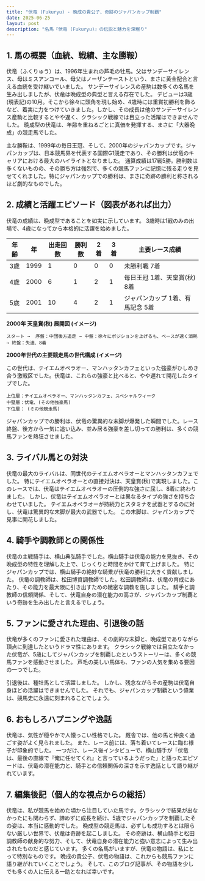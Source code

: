 ```yaml
---
title: "伏竜 (Fukuryu) - 晩成の貴公子、奇跡のジャパンカップ制覇"
date: 2025-06-25
layout: post
description: "名馬『伏竜 (Fukuryu)』の伝説と魅力を深堀り"
---
```


## 1. 馬の概要（血統、戦績、主な勝鞍）

伏竜（ふくりゅう）は、1996年生まれの芦毛の牡馬。父はサンデーサイレンス、母はミスアンコール、母父はノーザンテーストという、まさに黄金配合と言える血統を受け継いでいました。  サンデーサイレンスの産駒は数多くの名馬を生み出しましたが、伏竜は晩成型の典型と言える存在でした。  デビューは3歳(現表記)の10月。そこから徐々に頭角を現し始め、4歳時には重賞初勝利を飾るなど、着実に力をつけていきました。しかし、その成長は他のサンデーサイレンス産駒と比較するとやや遅く、クラシック戦線では目立った活躍はできませんでした。  晩成型の伏竜は、年齢を重ねるごとに真価を発揮する、まさに「大器晩成」の競走馬でした。

主な勝鞍は、1999年の毎日王冠、そして、2000年のジャパンカップです。ジャパンカップは、日本競馬界を代表する国際G1競走であり、その勝利は伏竜のキャリアにおける最大のハイライトとなりました。  通算成績は17戦5勝。勝利数は多くないものの、その勝ち方は強烈で、多くの競馬ファンに記憶に残る走りを見せてくれました。特にジャパンカップでの勝利は、まさに奇跡の勝利と称されるほど劇的なものでした。


## 2. 成績と活躍エピソード（図表があれば出力）

伏竜の成績は、晩成型であることを如実に示しています。  3歳時は1戦のみの出場で、4歳になってから本格的に活躍を始めました。

| 年齢 | 年 | 出走回数 | 勝利数 | 2着 | 3着 | 主要レース成績 |
|---|---|---|---|---|---|---|
| 3歳 | 1999 | 1 | 0 | 0 | 0 | 未勝利戦 7着 |
| 4歳 | 2000 | 6 | 1 | 2 | 1 | 毎日王冠 1着、天皇賞(秋) 8着 |
| 5歳 | 2001 | 10 | 4 | 2 | 1 | ジャパンカップ 1着、有馬記念 5着 |


**2000年 天皇賞(秋) 展開図 (イメージ)**

```
スタート →  序盤：中団後方追走 → 中盤：徐々にポジションを上げるも、ペースが速く消耗 → 終盤：失速、8着
```

**2000年世代の主要競走馬の世代構成 (イメージ)**

この世代は、テイエムオペラオー、マンハッタンカフェといった強豪がひしめき合う激戦区でした。伏竜は、これらの強豪と比べると、やや遅れて開花したタイプでした。

```
上位層：テイエムオペラオー、マンハッタンカフェ、スペシャルウィーク
中堅層：伏竜、(その他強豪馬)
下位層： (その他競走馬)
```

ジャパンカップでの勝利は、伏竜の驚異的な末脚が爆発した瞬間でした。レース終盤、後方から一気に追い込み、並み居る強豪を差し切っての勝利は、多くの競馬ファンを熱狂させました。


## 3. ライバル馬との対決

伏竜の最大のライバルは、同世代のテイエムオペラオーとマンハッタンカフェでした。  特にテイエムオペラオーとの直接対決は、天皇賞(秋)で実現しました。このレースでは、伏竜はテイエムオペラオーの圧倒的な強さに屈し、8着に終わりました。  しかし、伏竜はテイエムオペラオーとは異なるタイプの強さを持ち合わせていました。  テイエムオペラオーが持続力とスタミナを武器とするのに対し、伏竜は驚異的な末脚が最大の武器でした。  この末脚は、ジャパンカップで見事に開花しました。


## 4. 騎手や調教師との関係性

伏竜の主戦騎手は、横山典弘騎手でした。横山騎手は伏竜の能力を見抜き、その晩成型の特性を理解した上で、じっくりと時間をかけて育て上げました。  特にジャパンカップでは、横山騎手の絶妙な騎乗が伏竜の勝利に大きく貢献しました。  伏竜の調教師は、松田博資調教師でした。松田調教師は、伏竜の育成にあたり、その能力を最大限に引き出すための緻密な調教を施しました。  騎手と調教師の信頼関係、そして、伏竜自身の潜在能力の高さが、ジャパンカップ制覇という奇跡を生み出したと言えるでしょう。


## 5. ファンに愛された理由、引退後の話

伏竜が多くのファンに愛された理由は、その劇的な末脚と、晩成型でありながら頂点に到達したというドラマ性にあります。  クラシック戦線では目立たなかった伏竜が、5歳にしてジャパンカップを制覇したというストーリーは、多くの競馬ファンを感動させました。  芦毛の美しい馬体も、ファンの人気を集める要因の一つでした。

引退後は、種牡馬として活躍しました。  しかし、残念ながらその産駒は伏竜自身ほどの活躍はできませんでした。  それでも、ジャパンカップ制覇という偉業は、競馬史に永遠に刻まれることでしょう。


## 6. おもしろハプニングや逸話

伏竜は、気性が穏やかで人懐っこい性格でした。  厩舎では、他の馬と仲良く過ごす姿がよく見られました。  また、レース前には、落ち着いてレースに臨む様子が印象的でした。  一つだけ、レース後インタビューで、横山騎手が「伏竜は、最後の直線で『俺に任せてくれ』と言っているようだった」と語ったエピソードは、伏竜の潜在能力と、騎手との信頼関係の深さを示す逸話として語り継がれています。


## 7. 編集後記（個人的な視点からの総括）

伏竜は、私が競馬を始めた頃から注目していた馬です。クラシックで結果が出なかったにも関わらず、諦めずに成長を続け、5歳でジャパンカップを制覇したその姿は、本当に感動的でした。  晩成型の競走馬は、必ずしも成功するとは限らない厳しい世界で、伏竜は奇跡を起こしました。  その奇跡は、横山騎手と松田調教師の献身的な努力、そして、伏竜自身の潜在能力と強い意志によって生み出されたものだと感じています。  多くの名馬がいますが、伏竜の物語は、私にとって特別なものです。  晩成の貴公子、伏竜の物語は、これからも競馬ファンに語り継がれていくことでしょう。  そして、このブログ記事が、その物語を少しでも多くの人に伝える一助となれば幸いです。
